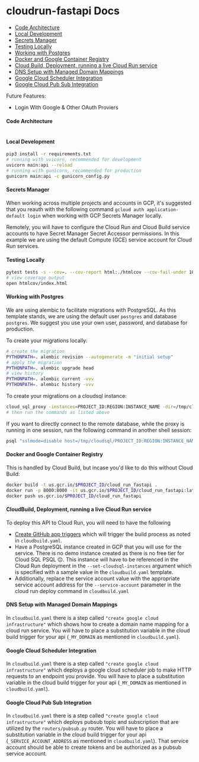 # cloudrun-fastapi Docs

- [Code Architecture](#code-architecture)
- [Local Development](#local-development)
- [Secrets Manager](#secrets-manager)
- [Testing Locally](#testing-locally)
- [Working with Postgres](#working-with-postgres)
- [Docker and Google Container Registry](#docker-and-google-container-registry)
- [Cloud Build, Deployment, running a live Cloud Run service](#cloudbuild-deployment-running-a-live-cloud-run-service)
- [DNS Setup with Managed Domain Mappings](#dns-setup-with-managed-domain-mappings)
- [Google Cloud Scheduler Integration](google-cloud-scheduler-Integration)
- [Google Cloud Pub Sub Integration](google-cloud-pub-sub-integration)

Future Features:
- Login With Google & Other OAuth Proviers <!-- https://medium.com/data-rebels/fastapi-google-as-an-external-authentication-provider-3a527672cf33 -->

#### Code Architecture

```
```


#### Local Development

```sh
pip3 install -r requirements.txt
# running with uvicorn, recommended for development
uvicorn main:api --reload
# running with gunicorn, recommended for production
gunicorn main:api -c gunicorn_config.py
```

#### Secrets Manager

When working across multiple projects and accounts in GCP, it's suggested that you reauth with the following command `gcloud auth application-default login` when working with GCP Secrets Manager locally.

Remotely, you will have to configure the Cloud Run and Cloud Build service accounts to have Secret Manager Secret Accessor permissions. In this example we are using the default Compute (GCE) service account for Cloud Run services.

#### Testing Locally

```sh
pytest tests -s --cov=. --cov-report html:./htmlcov --cov-fail-under 100 --log-cli-level DEBUG
# view coverage output
open htmlcov/index.html
```

#### Working with Postgres

We are using alembic to facilitate migrations with PostgreSQL. As this template stands, we are using the default user `postgres` and database `postgres`. We suggest you use your own user, password, and database for production.

To create your migrations locally:

```sh
# create the migration
PYTHONPATH=. alembic revision --autogenerate -m "initial setup"
# apply the migration
PYTHONPATH=. alembic upgrade head
# view history
PYTHONPATH=. alembic current -vvv
PYTHONPATH=. alembic history -vvv
```

To create your migrations on a cloudsql instance:

```sh
cloud_sql_proxy -instances=PROJECT_ID:REGION:INSTANCE_NAME -dir=/tmp/cloudsql
# then run the commands as listed above
```

If you want to directly connect to the remote database, while the proxy is running in one session, run the following command in another shell session:

```sh
psql "sslmode=disable host=/tmp/cloudsql/PROJECT_ID:REGION:INSTANCE_NAME user=postgres dbname=postgres"
```

#### Docker and Google Container Registry

This is handled by Cloud Build, but incase you'd like to do this without Cloud Build:

```sh
docker build -t us.gcr.io/$PROJECT_ID/cloud_run_fastapi .
docker run -p 8000:8000 -it us.gcr.io/$PROJECT_ID/cloud_run_fastapi:latest
docker push us.gcr.io/$PROJECT_ID/cloud_run_fastapi
```

#### CloudBuild, Deployment, running a live Cloud Run service

To deploy this API to Cloud Run, you will need to have the following

- [Create GitHub app triggers](https://cloud.google.com/cloud-build/docs/automating-builds/create-github-app-triggers) which will trigger the build process as noted in `cloudbuild.yaml`.
- Have a PostgreSQL instance created in GCP that you will use for the service. There is no demo instance created as there is no free tier for Cloud SQL PSQL 😔. This instance will have to be referenced in the Cloud Run deployment in the `--set-cloudsql-instances` argument which is specified with a sample value in the `cloudbuild.yaml` template.
- Additionally, replace the service account value with the appropriate service account address for the `--service-account` parameter in the cloud run deploy command in `cloudbuild.yaml`


#### DNS Setup with Managed Domain Mappings

In `cloudbuild.yaml` there is a step called `"create google cloud infrastructure"` which shows how to create a domain name mapping for a cloud run service.
You will have to place a substitution variable in the cloud build trigger for your api (`_MY_DOMAIN` as mentioned in `cloudbuild.yaml`).


#### Google Cloud Scheduler Integration

In `cloudbuild.yaml` there is a step called `"create google cloud infrastructure"` which deploys a google cloud scheduler job to make HTTP requests to an endpoint you provide. You will have to place a substitution variable in the cloud build trigger for your api (`_MY_DOMAIN` as mentioned in `cloudbuild.yaml`).

#### Google Cloud Pub Sub Integration

In `cloudbuild.yaml` there is a step called `"create google cloud infrastructure"` which deploys pubsub topic and subscription that are utilized by the `routers/pubsub.py` router. You will have to place a substitution variable in the cloud build trigger for your api (`_SERVICE_ACCOUNT_ADDRESS` as mentioned in `cloudbuild.yaml`). That service account should be able to create tokens and be authorized as a pubsub service account.
